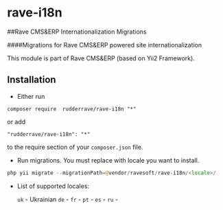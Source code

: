 # rave-i18n

##Rave CMS&ERP Internationalization Migrations

####Migrations for Rave CMS&ERP powered site internationalization

This module is part of Rave CMS&ERP (based on Yii2 Framework).

Installation
------------

- Either run

```
composer require  rudderrave/rave-i18n "*"
```

or add

```
"rudderrave/rave-i18n": "*"
```

to the require section of your `composer.json` file.

- Run migrations. You must replace <locale> with locale you want to install.

```php
php yii migrate --migrationPath=@vendor/ravesoft/rave-i18n/<locale>/
```

- List of supported locales:

  `uk` - Ukrainian
  `de` - 
  `fr` - 
  `pt` - 
  `es` - 
  `ru` - 

